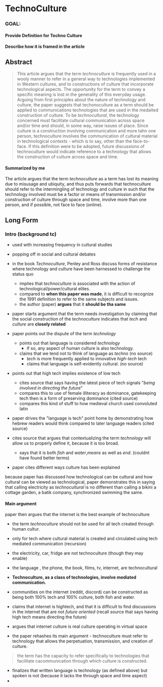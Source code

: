 # TechnoCulture

### GOAL:
#### Provide Definition for Techno Culture
#### Describe how it is framed in the article

## Abstract
> This article argues that the term *technoculture* is frequently used in a wooly manner to refer in a general way to technologies implemented in Western cultures, and to constructions of culture that incorporate technological aspects. The opportunity for the term to convey a specific meaning is lost in the generality of this everyday usage.
> Arguing from first principles about the nature of technology and culture, the paper suggests that techonoculture as a term should be applied to communications technologies that are used in the medaited construction of culture. To be *technocultural*, the technology concerned must facilitate cultural communication across space and/or time and should, in some way, raise issues of place.
> Since culture is a construction involving communication and more tahn one person, technoculture involves the communication of cultural material in technological contexts - which is to say, other than the face-to-face. If this definition were to be adopted, future discussions of technoculture would indicate reference to a technology that allows the construction of culture across space and time.

#### Summarized by me
The article argues that the term *technoculture* as a term has lost its meaning due to misusage and ubiquity, and thus puts forwards that technoculture should refer to the intermingling of technology and culture in such that the technology involved must be a factor or means of transmission and/or construction of culture through space and time, involve more than one person, and if possible, not face to face (online).


## Long Form
### Intro (background tc)
- used with increasing frequency in cultural studies
- popping off in social and cultural debates
- in the book *Technoculture*, Penley and Ross discuss forms of resistance where technology and culture have been harnessed to challenge the status quo
	- implies that *technoculture* is associated with the action of technological/power/cultural elites. 
	- compared to **when this paper was made**, it is difficult to recognize the 1991 definition to refer to the same subjects and issues.
	- the author (paper) **argues** that it **should be tha same**

- paper starts argument that the term needs investigation by claiming that the social construction of the *technoculture* indicates that *tech* and *culture* are **closely related**
- paper points out the dispute of the term *technology*
	- points out that language is considered *technology*
		- if so, any aspect of human culture is also technology.
	- claims that we tend not to think of language as *techno* (no source)
		- *tech* is more frequently applied to innovative *high-tech* tech
		- claims that language is self-evidently cultural. (no source)
- points out that high tech implies existence of low tech
	- cites source that says having the latest piece of tech signals "*being involved in directing the future*"
	- compares this to use of female illiteracy as dominance, gatekeeping tech then is a form of preserving dominance (cited source)
	- compares this kind of stuff to how medieval church used convoluted latin
- paper drives the "language is tech" point home by demonstrating how hebrew readers would think compared to later language readers (cited source)
- cites source that argues that contextualizing the term *technology* will allow us to properly define it, because it is too broad.
	- says  that it is both *fish* and *water*,*means* as well as *end*. (couldnt have found better terms)

- paper cites different ways culture has been explained

because paper has discussed how technological can be cultural and how cultural can be viewed as technological, paper demonstrates this in saying that calling electricity as *technocultural* is no different than calling a bikini a cottage garden, a batik company, synchronized swimming the same.

#### Main argument
paper then argues that the internet is the best example of technoculture
- the term *technoculture* should not be used for all tech created through human cultur.
- only for tech where cultural material is created and circulated using tech mediated communication (recursion)
- the electricity, car, fridge are not technoculture (though they may enable)
- the language , the phone, the book, films, tv, internet, are technocultural
- **Technoculture, as a class of technologies, involve mediated communication.**

- communities on the internet (reddit, discord) can be constructed as being both 100% tech and 100% culture, both fish and water.
- claims that internet is hightech, and that it is difficult to find discussions in the internet that are not *future oriented* (recall source that says having high tech means directing the future)
- argues that internet culture is real culture operating in virtual space

- the paper rehashes its main argument - technoculture must refer to technology that allows the perpetuation, transmission, and creation of culture. 
> the term has the capacity to refer specifically to technologies that facilitate cacommunication through which culture is constructed.

- finalizes that written language is technology (as defined above) but spoken is not (because it lacks the through space and time aspect)
- 